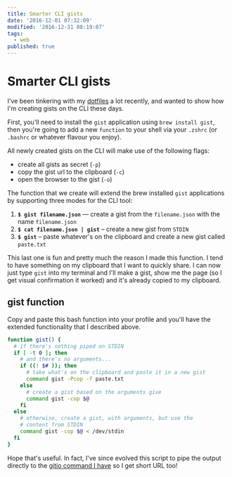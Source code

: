 ```yaml
---
title: Smarter CLI gists
date: '2016-12-01 07:32:09'
modified: '2016-12-31 08:19:07'
tags:
  - web
published: true
---
```

# Smarter CLI gists

I've been tinkering with my [dotfiles](https://github.com/remy/dotfiles) a lot recently, and wanted to show how I'm creating gists on the CLI these days.

<!--more-->

First, you'll need to install the `gist` application using `brew install gist`, then you're going to add a new `function` to your shell via your `.zshrc` (or `.bashrc` or whatever flavour you enjoy).

All newly created gists on the CLI will make use of the following flags:

- create all gists as secret (`-p`)
- copy the gist url to the clipboard (`-c`)
- open the browser to the gist (`-o`)

The function that we create will extend the brew installed `gist` applications by supporting three modes for the CLI tool:

1. **`$ gist filename.json`** — create a gist from the `filename.json` with the name `filename.json`
2. **`$ cat filename.json | gist`** – create a new gist from `STDIN`
3. **`$ gist`** – paste whatever's on the clipboard and create a new gist called `paste.txt`

This last one is fun and pretty much the reason I made this function. I tend to have something on my clipboard that I want to quickly share. I can now just type `gist` into my terminal and I'll make a gist, show me the page (so I get visual confirmation it worked) and it's already copied to my clipboard.

## gist function

Copy and paste this bash function into your profile and you'll have the extended functionality that I described above.

```bash
function gist() {
  # if there's nothing piped on STDIN
  if [ -t 0 ]; then
    # and there's no arguments...
    if ((! $# )); then
      # take what's on the clipboard and paste it in a new gist
      command gist -Pcop -f paste.txt
    else
      # create a gist based on the arguments give
      command gist -cop $@
    fi
  else
    # otherwise, create a gist, with arguments, but use the
    # content from STDIN
    command gist -cop $@ < /dev/stdin
  fi
}
```

Hope that's useful. In fact, I've since evolved this script to pipe the output directly to the [gitio command I have](https://github.com/remy/dotfiles/blob/93f4390655db3930c5cde5b1f998dc8d0596a17a/.functions#L36-L50) so I get short URL too!
